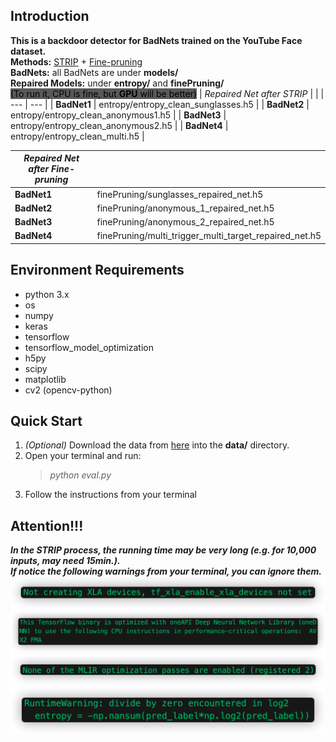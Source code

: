 ## Introduction
**This is a backdoor detector for BadNets trained on the YouTube Face dataset.**  
**Methods:** [STRIP](https://arxiv.org/abs/1902.06531) + [Fine-pruning](https://arxiv.org/abs/1805.12185)  
**BadNets:** all BadNets are under **models/**   
**Repaired Models:** under **entropy/** and **finePruning/**  
<mark style="background-color: #595959">(To run it, CPU is fine, but **GPU** will be better)</mark> 
| *Repaired Net after STRIP* | |
| --- | --- |
| **BadNet1** | entropy/entropy_clean_sunglasses.h5 |
| **BadNet2** | entropy/entropy_clean_anonymous1.h5 |
| **BadNet3** | entropy/entropy_clean_anonymous2.h5 |
| **BadNet4** | entropy/entropy_clean_multi.h5 |

| *Repaired Net after Fine-pruning* | |
| --- | --- |
| **BadNet1** | finePruning/sunglasses_repaired_net.h5 |
| **BadNet2** | finePruning/anonymous_1_repaired_net.h5 |
| **BadNet3** | finePruning/anonymous_2_repaired_net.h5 |
| **BadNet4** | finePruning/multi_trigger_multi_target_repaired_net.h5 |

## Environment Requirements
 - python 3.x
 - os
 - numpy
 - keras
 - tensorflow
 - tensorflow_model_optimization
 - h5py
 - scipy
 - matplotlib
 - cv2 (opencv-python)
## Quick Start
1. _(Optional)_ Download the data from [here](https://drive.google.com/drive/folders/1FhMDxD4cezVNk7BhRVSbhdkRwXUTI7oK) into the **data/** directory.
2. Open your terminal and run:  
    > *python eval.py*
3. Follow the instructions from your terminal

## **Attention!!!**
***In the STRIP process, the running time may be very long (e.g. for 10,000 inputs, may need 15min.).***  
***If notice the following warnings from your terminal, you can ignore them.***  
![](resources/warning1.png)
![](resources/warning2.png)
![](resources/warning3.png)
![](resources/warning4.png)
